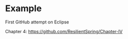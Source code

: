 # Example
First GitHub attempt on Eclipse 


Chapter 4: https://github.com/ResilientSpring/Chapter-IV
